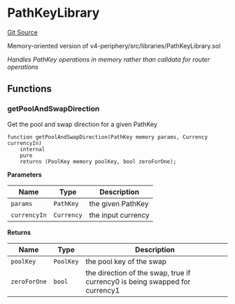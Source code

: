 # PathKeyLibrary
[Git Source](https://github.com/z0r0z/v4-router/blob/f6f4cdd1451f5c32efafd920cd6b078aa2408be7/src/libraries/PathKey.sol)

Memory-oriented version of v4-periphery/src/libraries/PathKeyLibrary.sol

*Handles PathKey operations in memory rather than calldata for router operations*


## Functions
### getPoolAndSwapDirection

Get the pool and swap direction for a given PathKey


```solidity
function getPoolAndSwapDirection(PathKey memory params, Currency currencyIn)
    internal
    pure
    returns (PoolKey memory poolKey, bool zeroForOne);
```
**Parameters**

|Name|Type|Description|
|----|----|-----------|
|`params`|`PathKey`|the given PathKey|
|`currencyIn`|`Currency`|the input currency|

**Returns**

|Name|Type|Description|
|----|----|-----------|
|`poolKey`|`PoolKey`|the pool key of the swap|
|`zeroForOne`|`bool`|the direction of the swap, true if currency0 is being swapped for currency1|



